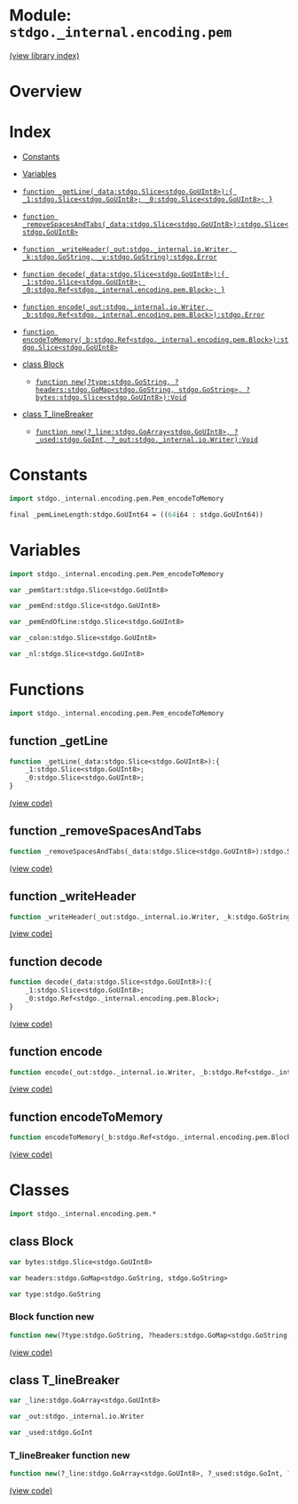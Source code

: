 # Module: `stdgo._internal.encoding.pem`

[(view library index)](../../../stdgo.md)


# Overview


# Index


- [Constants](<#constants>)

- [Variables](<#variables>)

- [`function _getLine(_data:stdgo.Slice<stdgo.GoUInt8>):{
	_1:stdgo.Slice<stdgo.GoUInt8>;
	_0:stdgo.Slice<stdgo.GoUInt8>;
}`](<#function-_getline>)

- [`function _removeSpacesAndTabs(_data:stdgo.Slice<stdgo.GoUInt8>):stdgo.Slice<stdgo.GoUInt8>`](<#function-_removespacesandtabs>)

- [`function _writeHeader(_out:stdgo._internal.io.Writer, _k:stdgo.GoString, _v:stdgo.GoString):stdgo.Error`](<#function-_writeheader>)

- [`function decode(_data:stdgo.Slice<stdgo.GoUInt8>):{
	_1:stdgo.Slice<stdgo.GoUInt8>;
	_0:stdgo.Ref<stdgo._internal.encoding.pem.Block>;
}`](<#function-decode>)

- [`function encode(_out:stdgo._internal.io.Writer, _b:stdgo.Ref<stdgo._internal.encoding.pem.Block>):stdgo.Error`](<#function-encode>)

- [`function encodeToMemory(_b:stdgo.Ref<stdgo._internal.encoding.pem.Block>):stdgo.Slice<stdgo.GoUInt8>`](<#function-encodetomemory>)

- [class Block](<#class-block>)

  - [`function new(?type:stdgo.GoString, ?headers:stdgo.GoMap<stdgo.GoString, stdgo.GoString>, ?bytes:stdgo.Slice<stdgo.GoUInt8>):Void`](<#block-function-new>)

- [class T\_lineBreaker](<#class-t_linebreaker>)

  - [`function new(?_line:stdgo.GoArray<stdgo.GoUInt8>, ?_used:stdgo.GoInt, ?_out:stdgo._internal.io.Writer):Void`](<#t_linebreaker-function-new>)

# Constants


```haxe
import stdgo._internal.encoding.pem.Pem_encodeToMemory
```


```haxe
final _pemLineLength:stdgo.GoUInt64 = ((64i64 : stdgo.GoUInt64))
```


# Variables


```haxe
import stdgo._internal.encoding.pem.Pem_encodeToMemory
```


```haxe
var _pemStart:stdgo.Slice<stdgo.GoUInt8>
```


```haxe
var _pemEnd:stdgo.Slice<stdgo.GoUInt8>
```


```haxe
var _pemEndOfLine:stdgo.Slice<stdgo.GoUInt8>
```


```haxe
var _colon:stdgo.Slice<stdgo.GoUInt8>
```


```haxe
var _nl:stdgo.Slice<stdgo.GoUInt8>
```


# Functions


```haxe
import stdgo._internal.encoding.pem.Pem_encodeToMemory
```


## function \_getLine


```haxe
function _getLine(_data:stdgo.Slice<stdgo.GoUInt8>):{
	_1:stdgo.Slice<stdgo.GoUInt8>;
	_0:stdgo.Slice<stdgo.GoUInt8>;
}
```


[\(view code\)](<./Pem_encodeToMemory.hx#L2>)


## function \_removeSpacesAndTabs


```haxe
function _removeSpacesAndTabs(_data:stdgo.Slice<stdgo.GoUInt8>):stdgo.Slice<stdgo.GoUInt8>
```


[\(view code\)](<./Pem_encodeToMemory.hx#L2>)


## function \_writeHeader


```haxe
function _writeHeader(_out:stdgo._internal.io.Writer, _k:stdgo.GoString, _v:stdgo.GoString):stdgo.Error
```


[\(view code\)](<./Pem_encodeToMemory.hx#L2>)


## function decode


```haxe
function decode(_data:stdgo.Slice<stdgo.GoUInt8>):{
	_1:stdgo.Slice<stdgo.GoUInt8>;
	_0:stdgo.Ref<stdgo._internal.encoding.pem.Block>;
}
```


[\(view code\)](<./Pem_encodeToMemory.hx#L2>)


## function encode


```haxe
function encode(_out:stdgo._internal.io.Writer, _b:stdgo.Ref<stdgo._internal.encoding.pem.Block>):stdgo.Error
```


[\(view code\)](<./Pem_encodeToMemory.hx#L2>)


## function encodeToMemory


```haxe
function encodeToMemory(_b:stdgo.Ref<stdgo._internal.encoding.pem.Block>):stdgo.Slice<stdgo.GoUInt8>
```


[\(view code\)](<./Pem_encodeToMemory.hx#L2>)


# Classes


```haxe
import stdgo._internal.encoding.pem.*
```


## class Block


```haxe
var bytes:stdgo.Slice<stdgo.GoUInt8>
```


```haxe
var headers:stdgo.GoMap<stdgo.GoString, stdgo.GoString>
```


```haxe
var type:stdgo.GoString
```


### Block function new


```haxe
function new(?type:stdgo.GoString, ?headers:stdgo.GoMap<stdgo.GoString, stdgo.GoString>, ?bytes:stdgo.Slice<stdgo.GoUInt8>):Void
```


[\(view code\)](<./Pem_Block.hx#L6>)


## class T\_lineBreaker


```haxe
var _line:stdgo.GoArray<stdgo.GoUInt8>
```


```haxe
var _out:stdgo._internal.io.Writer
```


```haxe
var _used:stdgo.GoInt
```


### T\_lineBreaker function new


```haxe
function new(?_line:stdgo.GoArray<stdgo.GoUInt8>, ?_used:stdgo.GoInt, ?_out:stdgo._internal.io.Writer):Void
```


[\(view code\)](<./Pem_T_lineBreaker.hx#L6>)


